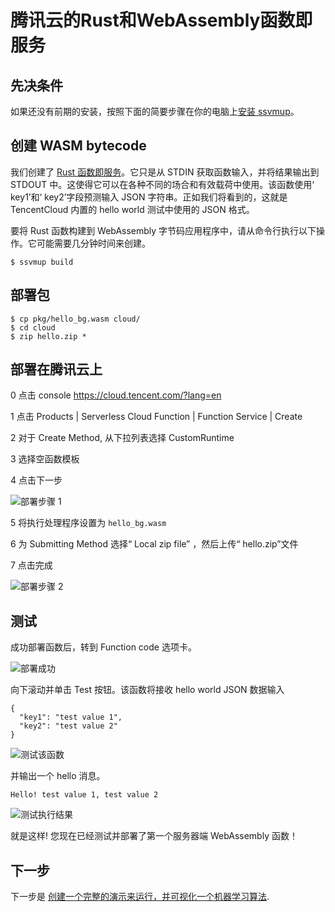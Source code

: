 # 腾讯云的Rust和WebAssembly函数即服务

## 先决条件

如果还没有前期的安装，按照下面的简要步骤在你的电脑上[安装 ssvmup](https://www.secondstate.io/articles/ssvmup/)。

## 创建 WASM bytecode

我们创建了 [Rust 函数即服务](src/main.rs)。它只是从 STDIN 获取函数输入，并将结果输出到 STDOUT 中。这使得它可以在各种不同的场合和有效载荷中使用。该函数使用‘ key1’和‘ key2’字段预测输入 JSON 字符串。正如我们将看到的，这就是 TencentCloud 内置的 hello world 测试中使用的 JSON 格式。

要将 Rust 函数构建到 WebAssembly 字节码应用程序中，请从命令行执行以下操作。它可能需要几分钟时间来创建。

```
$ ssvmup build
```

## 部署包

```
$ cp pkg/hello_bg.wasm cloud/
$ cd cloud
$ zip hello.zip *
```

## 部署在腾讯云上

0 点击 console https://cloud.tencent.com/?lang=en

1 点击 Products | Serverless Cloud Function | Function Service | Create

2 对于 Create Method, 从下拉列表选择 CustomRuntime

3 选择空函数模板

4 点击下一步

![部署步骤 1](docs/deploy02.png)

5 将执行处理程序设置为 `hello_bg.wasm`

6 为 Submitting Method 选择“ Local zip file” ，然后上传“ hello.zip”文件

7 点击完成

![部署步骤 2](docs/deploy02.png)

## 测试

成功部署函数后，转到 Function code 选项卡。

![部署成功](docs/deploy03.png)

向下滚动并单击 Test 按钮。该函数将接收 hello world JSON 数据输入
```
{
  "key1": "test value 1",
  "key2": "test value 2"
}
```

![测试该函数](docs/test.png)

并输出一个 hello 消息。

```
Hello! test value 1, test value 2
```

![测试执行结果](docs/result.png)

就是这样! 您现在已经测试并部署了第一个服务器端 WebAssembly 函数！

## 下一步

下一步是 [创建一个完整的演示来运行，并可视化一个机器学习算法](https://github.com/second-state/wasm-learning/tree/master/tencentcloud/ssvm/pca).

